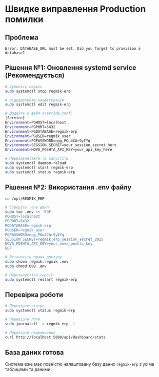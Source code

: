 # Швидке виправлення Production помилки

## Проблема
```
Error: DATABASE_URL must be set. Did you forget to provision a database?
```

## Рішення №1: Оновлення systemd service (Рекомендується)

```bash
# Зупиніть сервіс
sudo systemctl stop regmik-erp

# Відредагуйте конфігурацію
sudo systemctl edit regmik-erp

# Додайте у файл override.conf:
[Service]
Environment=PGHOST=localhost
Environment=PGPORT=5432
Environment=PGDATABASE=regmik-erp
Environment=PGUSER=regmik_user
Environment=PGPASSWORD=npg_PQu4CAr9yIYq
Environment=SESSION_SECRET=your_session_secret_here
Environment=NOVA_POSHTA_API_KEY=your_api_key_here

# Перезавантажте та запустіть
sudo systemctl daemon-reload
sudo systemctl start regmik-erp
sudo systemctl status regmik-erp
```

## Рішення №2: Використання .env файлу

```bash
cd /opt/REGMIK_ERP

# Створіть .env файл
sudo tee .env << 'EOF'
PGHOST=localhost
PGPORT=5432
PGDATABASE=regmik-erp
PGUSER=regmik_user
PGPASSWORD=npg_PQu4CAr9yIYq
SESSION_SECRET=regmik_erp_session_secret_2025
NOVA_POSHTA_API_KEY=your_nova_poshta_key
EOF

# Встановіть права доступу
sudo chown regmik:regmik .env
sudo chmod 600 .env

# Перезапустіть сервіс
sudo systemctl restart regmik-erp
```

## Перевірка роботи

```bash
# Перевірте статус
sudo systemctl status regmik-erp

# Перевірте логи
sudo journalctl -u regmik-erp -f

# Перевірте підключення
curl http://localhost:5000/api/dashboard/stats
```

## База даних готова
Система вже має повністю налаштовану базу даних `regmik-erp` з усіма таблицями та даними.